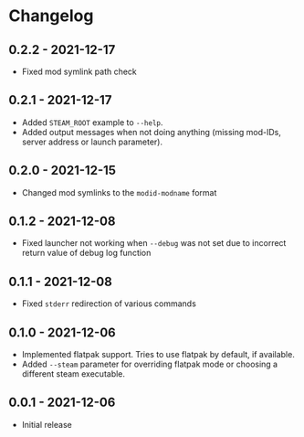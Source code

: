Changelog
====

## 0.2.2 - 2021-12-17

- Fixed mod symlink path check

## 0.2.1 - 2021-12-17

- Added `STEAM_ROOT` example to `--help`.
- Added output messages when not doing anything (missing mod-IDs, server address or launch parameter).

## 0.2.0 - 2021-12-15

- Changed mod symlinks to the `modid-modname` format

## 0.1.2 - 2021-12-08

- Fixed launcher not working when `--debug` was not set due to incorrect return value of debug log function

## 0.1.1 - 2021-12-08

- Fixed `stderr` redirection of various commands

## 0.1.0 - 2021-12-06

- Implemented flatpak support. Tries to use flatpak by default, if available.
- Added `--steam` parameter for overriding flatpak mode or choosing a different steam executable.

## 0.0.1 - 2021-12-06

- Initial release

